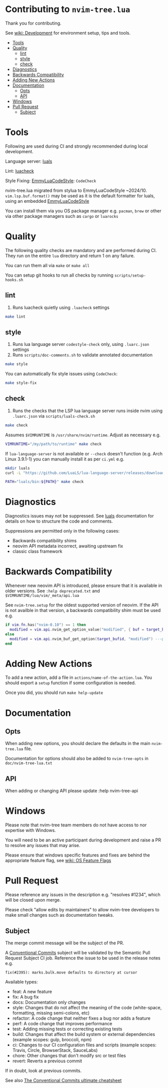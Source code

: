 # Contributing to `nvim-tree.lua`

Thank you for contributing.

See [wiki: Development](https://github.com/nvim-tree/nvim-tree.lua/wiki/Development) for environment setup, tips and tools.

<!-- 
https://github.com/jonschlinkert/markdown-toc
markdown-toc --maxdepth=2 -i CONTRIBUTING.md
-->

<!-- toc -->

- [Tools](#tools)
- [Quality](#quality)
  * [lint](#lint)
  * [style](#style)
  * [check](#check)
- [Diagnostics](#diagnostics)
- [Backwards Compatibility](#backwards-compatibility)
- [Adding New Actions](#adding-new-actions)
- [Documentation](#documentation)
  * [Opts](#opts)
  * [API](#api)
- [Windows](#windows)
- [Pull Request](#pull-request)
  * [Subject](#subject)

<!-- tocstop -->

# Tools

Following are used during CI and strongly recommended during local development.

Language server: [luals](https://luals.github.io)

Lint: [luacheck](https://github.com/lunarmodules/luacheck/)

Style Fixing: [EmmyLuaCodeStyle](https://github.com/CppCXY/EmmyLuaCodeStyle): `CodeCheck`

nvim-tree.lua migrated from stylua to EmmyLuaCodeStyle ~2024/10. `vim.lsp.buf.format()` may be used as it is the default formatter for luals, using an embedded [EmmyLuaCodeStyle](https://github.com/CppCXY/EmmyLuaCodeStyle)

You can install them via you OS package manager e.g. `pacman`, `brew` or other via other package managers such as `cargo` or `luarocks`

# Quality

The following quality checks are mandatory and are performed during CI. They run on the entire `lua` directory and return 1 on any failure.

You can run them all via `make` or `make all`

You can setup git hooks to run all checks by running `scripts/setup-hooks.sh`

## lint

1. Runs luacheck quietly using `.luacheck` settings

```sh
make lint
```

## style

1. Runs lua language server `codestyle-check` only, using `.luarc.json` settings
1. Runs `scripts/doc-comments.sh` to validate annotated documentation

```sh
make style
```

You can automatically fix style issues using `CodeCheck`:

```sh
make style-fix
```

## check

1. Runs the checks that the LSP lua language server runs inside nvim using `.luarc.json` via `scripts/luals-check.sh`

```sh
make check
```

Assumes `$VIMRUNTIME` is `/usr/share/nvim/runtime`. Adjust as necessary e.g.

```sh
VIMRUNTIME="/my/path/to/runtime" make check
```

If `lua-language-server` is not available or `--check` doesn't function (e.g. Arch Linux 3.9.1-1) you can manually install it as per `ci.yml` e.g.

```sh
mkdir luals
curl -L "https://github.com/LuaLS/lua-language-server/releases/download/3.9.1/lua-language-server-3.9.1-linux-x64.tar.gz" | tar zx --directory luals

PATH="luals/bin:${PATH}" make check
```

# Diagnostics

Diagnostics issues may not be suppressed. See [luals](https://luals.github.io) documentation for details on how to structure the code and comments.

Suppressions are permitted only in the following cases:

- Backwards compatibility shims
- neovim API metadata incorrect, awaiting upstream fix
- classic class framework

# Backwards Compatibility

Whenever new neovim API is introduced, please ensure that it is available in older versions. See `:help deprecated.txt` and `$VIMRUNTIME/lua/vim/_meta/api.lua`

See `nvim-tree.setup` for the oldest supported version of neovim. If the API is not availble in that version, a backwards compatibility shim must be used e.g.

```lua
if vim.fn.has("nvim-0.10") == 1 then
  modified = vim.api.nvim_get_option_value("modified", { buf = target_bufid })
else
  modified = vim.api.nvim_buf_get_option(target_bufid, "modified") ---@diagnostic disable-line: deprecated
end
```

# Adding New Actions

To add a new action, add a file in `actions/name-of-the-action.lua`. You should export a `setup` function if some configuration is needed.

Once you did, you should run `make help-update`

# Documentation

## Opts

When adding new options, you should declare the defaults in the main `nvim-tree.lua` file.

Documentation for options should also be added to `nvim-tree-opts` in `doc/nvim-tree-lua.txt`

## API

When adding or changing API please update :help nvim-tree-api

# Windows

Please note that nvim-tree team members do not have access to nor expertise with Windows.

You will need to be an active participant during development and raise a PR to resolve any issues that may arise.

Please ensure that windows specific features and fixes are behind the appropriate feature flag, see [wiki: OS Feature Flags](https://github.com/nvim-tree/nvim-tree.lua/wiki/Development#os-feature-flags)

# Pull Request

Please reference any issues in the description e.g. "resolves #1234", which will be closed upon merge.

Please check "allow edits by maintainers" to allow nvim-tree developers to make small changes such as documentation tweaks.

## Subject

The merge commit message will be the subject of the PR.

A [Conventional Commits](https://www.conventionalcommits.org/en/v1.0.0) subject will be validated by the Semantic Pull Request Subject CI job. Reference the issue to be used in the release notes e.g.

`fix(#2395): marks.bulk.move defaults to directory at cursor`

Available types:
* feat: A new feature
* fix: A bug fix
* docs: Documentation only changes
* style: Changes that do not affect the meaning of the code (white-space, formatting, missing semi-colons, etc)
* refactor: A code change that neither fixes a bug nor adds a feature
* perf: A code change that improves performance
* test: Adding missing tests or correcting existing tests
* build: Changes that affect the build system or external dependencies (example scopes: gulp, broccoli, npm)
* ci: Changes to our CI configuration files and scripts (example scopes: Travis, Circle, BrowserStack, SauceLabs)
* chore: Other changes that don't modify src or test files
* revert: Reverts a previous commit

If in doubt, look at previous commits.

See also [The Conventional Commits ultimate cheatsheet](https://gist.github.com/gabrielecanepa/fa6cca1a8ae96f77896fe70ddee65527)
